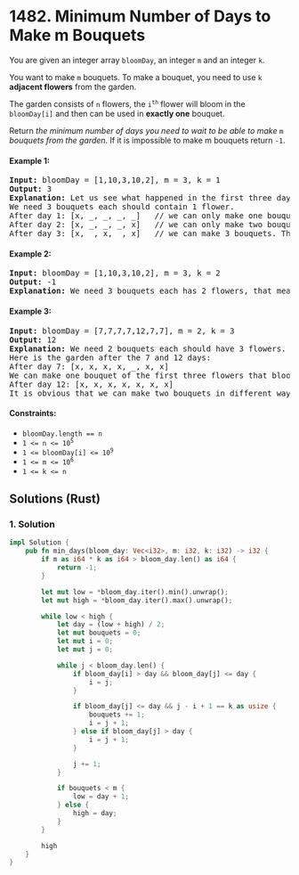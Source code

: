 # 1482. Minimum Number of Days to Make m Bouquets
You are given an integer array `bloomDay`, an integer `m` and an integer `k`.

You want to make `m` bouquets. To make a bouquet, you need to use `k` **adjacent flowers** from the garden.

The garden consists of `n` flowers, the <code>i<sup>th</sup></code> flower will bloom in the `bloomDay[i]` and then can be used in **exactly one** bouquet.

Return *the minimum number of days you need to wait to be able to make* `m` *bouquets from the garden*. If it is impossible to make m bouquets return `-1`.

#### Example 1:
<pre>
<strong>Input:</strong> bloomDay = [1,10,3,10,2], m = 3, k = 1
<strong>Output:</strong> 3
<strong>Explanation:</strong> Let us see what happened in the first three days. x means flower bloomed and _ means flower did not bloom in the garden.
We need 3 bouquets each should contain 1 flower.
After day 1: [x, _, _, _, _]   // we can only make one bouquet.
After day 2: [x, _, _, _, x]   // we can only make two bouquets.
After day 3: [x, _, x, _, x]   // we can make 3 bouquets. The answer is 3.
</pre>

#### Example 2:
<pre>
<strong>Input:</strong> bloomDay = [1,10,3,10,2], m = 3, k = 2
<strong>Output:</strong> -1
<strong>Explanation:</strong> We need 3 bouquets each has 2 flowers, that means we need 6 flowers. We only have 5 flowers so it is impossible to get the needed bouquets and we return -1.
</pre>

#### Example 3:
<pre>
<strong>Input:</strong> bloomDay = [7,7,7,7,12,7,7], m = 2, k = 3
<strong>Output:</strong> 12
<strong>Explanation:</strong> We need 2 bouquets each should have 3 flowers.
Here is the garden after the 7 and 12 days:
After day 7: [x, x, x, x, _, x, x]
We can make one bouquet of the first three flowers that bloomed. We cannot make another bouquet from the last three flowers that bloomed because they are not adjacent.
After day 12: [x, x, x, x, x, x, x]
It is obvious that we can make two bouquets in different ways.
</pre>

#### Constraints:
* `bloomDay.length == n`
* <code>1 <= n <= 10<sup>5</sup></code>
* <code>1 <= bloomDay[i] <= 10<sup>9</sup></code>
* <code>1 <= m <= 10<sup>6</sup></code>
* `1 <= k <= n`

## Solutions (Rust)

### 1. Solution
```Rust
impl Solution {
    pub fn min_days(bloom_day: Vec<i32>, m: i32, k: i32) -> i32 {
        if m as i64 * k as i64 > bloom_day.len() as i64 {
            return -1;
        }

        let mut low = *bloom_day.iter().min().unwrap();
        let mut high = *bloom_day.iter().max().unwrap();

        while low < high {
            let day = (low + high) / 2;
            let mut bouquets = 0;
            let mut i = 0;
            let mut j = 0;

            while j < bloom_day.len() {
                if bloom_day[i] > day && bloom_day[j] <= day {
                    i = j;
                }

                if bloom_day[j] <= day && j - i + 1 == k as usize {
                    bouquets += 1;
                    i = j + 1;
                } else if bloom_day[j] > day {
                    i = j + 1;
                }

                j += 1;
            }

            if bouquets < m {
                low = day + 1;
            } else {
                high = day;
            }
        }

        high
    }
}
```
